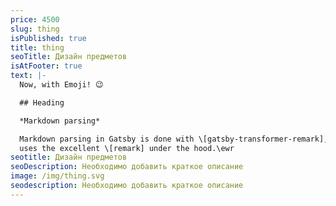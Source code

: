 ```yaml
---
price: 4500
slug: thing
isPublished: true
title: thing
seoTitle: Дизайн предметов
isAtFooter: true
text: |-
  Now, with Emoji! 😉

  ## Heading

  *Markdown parsing*

  Markdown parsing in Gatsby is done with \[gatsby-transformer-remark], which
  uses the excellent \[remark] under the hood.\ewr
seotitle: Дизайн предметов
seoDescription: Необходимо добавить краткое описание
image: /img/thing.svg
seodescription: Необходимо добавить краткое описание
---
```

